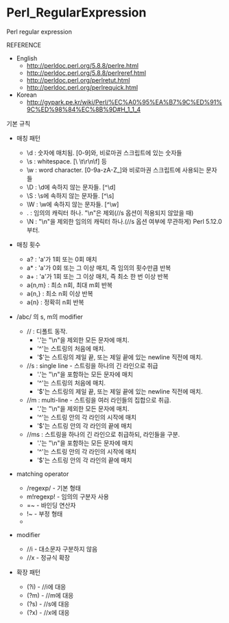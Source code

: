 # Perl_RegularExpression

Perl regular expression

REFERENCE 
* English
	* http://perldoc.perl.org/5.8.8/perlre.html
	* http://perldoc.perl.org/5.8.8/perlreref.html
	* http://perldoc.perl.org/perlretut.html
	* http://perldoc.perl.org/perlrequick.html
* Korean
	* http://gypark.pe.kr/wiki/Perl/%EC%A0%95%EA%B7%9C%ED%91%9C%ED%98%84%EC%8B%9D#H_1_1_4


기본 규칙
* 매칭 패턴
	* \d : 숫자에 매치됨. [0-9]와, 비로마권 스크립트에 있는 숫자들
	* \s : whitespace. [\ \t\r\n\f] 등
	* \w : word character. [0-9a-zA-Z_]와 비로마권 스크립트에 사용되는 문자들
	* \D : \d에 속하지 않는 문자들. [^\d]
	* \S : \s에 속하지 않는 문자들. [^\s]
	* \W : \w에 속하지 않는 문자들. [^\w]
	* . : 임의의 캐릭터 하나. "\n"은 제외(//s 옵션이 적용되지 않았을 때)
	* \N : "\n"을 제외한 임의의 캐릭터 하나.(//s 옵션 여부에 무관하게) Perl 5.12.0부터.

* 매칭 횟수
	* a? : 'a'가 1회 또는 0회 매치
	* a* : 'a'가 0회 또는 그 이상 매치, 즉 임의의 횟수만큼 반복
	* a+ : 'a'가 1회 또는 그 이상 매치, 즉 최소 한 번 이상 반복
	* a{n,m} : 최소 n회, 최대 m회 반복
	* a{n,} : 최소 n회 이상 반복
	* a{n} : 정확히 n회 반복

* /abc/ 의 s, m의 modifier
	* // : 디폴트 동작.
		* '.'는 "\n"을 제외한 모든 문자에 매치.
		* '^'는 스트링의 처음에 매치.
		* '$'는 스트링의 제일 끝, 또는 제일 끝에 있는 newline 직전에 매치.
	* //s : single line - 스트링을 하나의 긴 라인으로 취급
		* '.'는 "\n"을 포함하는 모든 문자에 매치
		* '^'는 스트링의 처음에 매치.
		* '$'는 스트링의 제일 끝, 또는 제일 끝에 있는 newline 직전에 매치.
	* //m : multi-line - 스트링을 여러 라인들의 집합으로 취급.
		* '.'는 "\n"을 제외한 모든 문자에 매치.
		* '^'는 스트링 안의 각 라인의 시작에 매치
		* '$'는 스트링 안의 각 라인의 끝에 매치
	* //ms : 스트링을 하나의 긴 라인으로 취급하되, 라인들을 구분.
		* '.'는 "\n"을 포함하는 모든 문자에 매치
		* '^'는 스트링 안의 각 라인의 시작에 매치
		* '$'는 스트링 안의 각 라인의 끝에 매치

* matching operator
	* /regexp/ - 기본 형태
	* m!regexp! - 임의의 구분자 사용
	* =~ - 바인딩 연산자
	* !~ - 부정 형태
	* 
* modifier
	* //i - 대소문자 구분하지 않음
	* //x - 정규식 확장

* 확장 패턴
	* (?i) - //i에 대응
	* (?m) - //m에 대응
	* (?s) - //s에 대응
	* (?x) - //x에 대응
